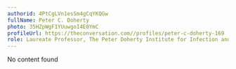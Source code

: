 ```yaml
---
authorid: 4PtCgLVn1esSm4gCqYKQGw
fullName: Peter C. Doherty
photo: 35HZpWgF1YUuwgoI4E0YmC
profileUrl: https://theconversation.com//profiles/peter-c-doherty-169
role: Laureate Professor, The Peter Doherty Institute for Infection and Immunity
---
```

No content found